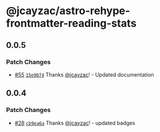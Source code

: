# @jcayzac/astro-rehype-frontmatter-reading-stats

## 0.0.5

### Patch Changes

- [#55](https://github.com/jcayzac/copepod-modules/pull/55) [`15e9074`](https://github.com/jcayzac/copepod-modules/commit/15e90749018eca4596b70b4f17b79393ca3a5dde) Thanks [@jcayzac](https://github.com/jcayzac)! - Updated documentation

## 0.0.4

### Patch Changes

- [#28](https://github.com/jcayzac/copepod-modules/pull/28) [`cb9ea6a`](https://github.com/jcayzac/copepod-modules/commit/cb9ea6ad4137c55e81c649b0580da209f5f51ba3) Thanks [@jcayzac](https://github.com/jcayzac)! - updated badges
